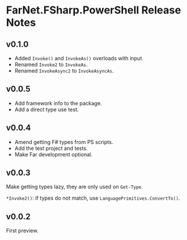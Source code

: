 # FarNet.FSharp.PowerShell Release Notes

## v0.1.0

- Added `Invoke()` and `InvokeAs()` overloads with input.
- Renamed `Invoke2` to `InvokeAs`.
- Renamed `InvokeAsync2` to `InvokeAsyncAs`.

## v0.0.5

- Add framework info to the package.
- Add a direct type use test.

## v0.0.4

- Amend getting F# types from PS scripts.
- Add the test project and tests.
- Make Far development optional.

## v0.0.3

Make getting types lazy, they are only used on `Get-Type`.

`*Invoke2()`: if types do not match, use `LanguagePrimitives.ConvertTo()`.

## v0.0.2

First preview.
